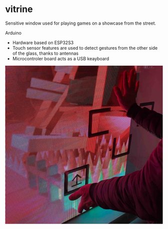 # vitrine
Sensitive window used for playing games on a showcase from the street.

Arduino 
* Hardware based on ESP32S3
* Touch sensor features are used to detect gestures from the other side of the glass, thanks to antennas
* Microcontroler board acts as a USB keayboard

![image](vitrine.JPG)
